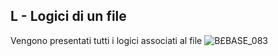 ## L - Logici di un file
Vengono presentati tutti i logici associati al file
![B£BASE_083](http://doc.smeup.com/immagini/MBDOC_SCH-OJFILE_L/BXBASE_083.png)